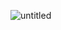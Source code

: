![untitled](https://user-images.githubusercontent.com/119577944/218246196-77fcd5b9-8914-46cc-8d4d-955a03ad6a0a.gif)
